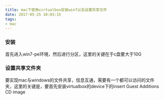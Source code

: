 ```yaml
---
title: mac下使用virtualbox安装win7以及设置共享文件
date: 2017-05-25 10:03:15
tags:
- mac
---
```


### 安装
首先进入win7-pe环境，然后进行分区，这里的关键在于c盘要大于10G

### 设置共享文件夹
要实现mac与windows的文件共享，信息互通，需要有一个都可以访问的文件夹，这里的关键是，要首先安装virtualbox的device下的insert Guest Additions CD image
